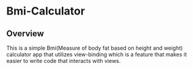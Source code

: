 # Bmi-Calculator

## Overview 
This is a simple Bmi(Measure of body fat based on height and weight) calculator app 
that utilizes view-binding which is a feature that makes it easier 
to write code that interacts with views.